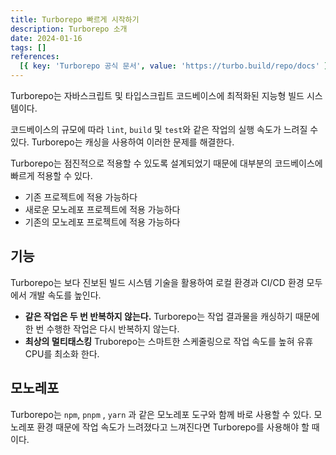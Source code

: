 ```yaml
---
title: Turborepo 빠르게 시작하기
description: Turborepo 소개
date: 2024-01-16
tags: []
references:
  [{ key: 'Turborepo 공식 문서', value: 'https://turbo.build/repo/docs' }]
---
```


Turborepo는 자바스크립트 및 타입스크립트 코드베이스에 최적화된 지능형 빌드 시스템이다.

코드베이스의 규모에 따라 `lint`, `build` 및 `test`와 같은 작업의 실행 속도가 느려질 수 있다. Turborepo는 캐싱을 사용하여 이러한 문제를 해결한다.

Turborepo는 점진적으로 적용할 수 있도록 설계되었기 때문에 대부분의 코드베이스에 빠르게 적용할 수 있다.

- 기존 프로젝트에 적용 가능하다
- 새로운 모노레포 프로젝트에 적용 가능하다
- 기존의 모노레포 프로젝트에 적용 가능하다

## 기능

Turborepo는 보다 진보된 빌드 시스템 기술을 활용하여 로컬 환경과 CI/CD 환경 모두에서 개발 속도를 높인다.

- **같은 작업은 두 번 반복하지 않는다.** Turborepo는 작업 결과물을 캐싱하기 때문에 한 번 수행한 작업은 다시 반복하지 않는다.
- **최상의 멀티태스킹** Truborepo는 스마트한 스케줄링으로 작업 속도를 높혀 유휴 CPU를 최소화 한다.

## 모노레포

Turborepo는 `npm`, `pnpm` , `yarn` 과 같은 모노레포 도구와 함께 바로 사용할 수 있다. 모노레포 환경 때문에 작업 속도가 느려졌다고 느껴진다면 Turborepo를 사용해야 할 때이다.

